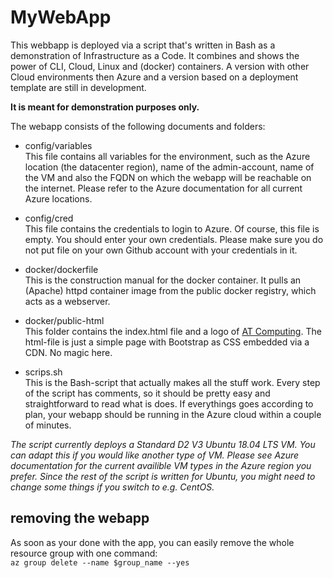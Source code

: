 # MyWebApp

This webbapp is deployed via a script that's written in Bash as a demonstration of Infrastructure as a Code. It combines and shows the power of CLI, Cloud, Linux and (docker) containers. A version with other Cloud environments then Azure and a version based on a deployment template are still in development.

**It is meant for demonstration purposes only.**

The webapp consists of the following documents and folders:
- config/variables\
This file contains all variables for the environment, such as the Azure location (the datacenter region), name of the admin-account, name of the VM and also the FQDN on which the webapp will be reachable on the internet. Please refer to the Azure documentation for all current Azure locations.

- config/cred\
This file contains the credentials to login to Azure. Of course, this file is empty. You should enter your own credentials. Please make sure you do not put file on your own Github account with your credentials in it.

- docker/dockerfile\
This is the construction manual for the docker container. It pulls an (Apache) httpd container image from the public docker registry, which acts as a webserver.

- docker/public-html\
This folder contains the index.html file and a logo of [AT Computing](https://atcomputing.nl). The html-file is just a simple page with Bootstrap as CSS embedded via a CDN. No magic here.

- scrips.sh\
This is the Bash-script that actually makes all the stuff work. Every step of the script has comments, so it should be pretty easy and straightforward to read what is does. If everythings goes according to plan, your webapp should be running in the Azure cloud within a couple of minutes.

*The script currently deploys a Standard D2 V3 Ubuntu 18.04 LTS VM. You can adapt this if you would like another type of VM. Please see Azure documentation for the current availible VM types in the Azure region you prefer. Since the rest of the script is written for Ubuntu, you might need to change some things if you switch to e.g. CentOS.*

## removing the webapp
As soon as your done with the app, you can easily remove the whole resource group with one command:\
`az group delete --name $group_name --yes`

